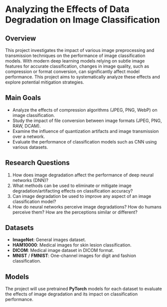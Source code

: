 # Analyzing the Effects of Data Degradation on Image Classification

## Overview
This project investigates the impact of various image preprocessing and transmission techniques on the performance of image classification models. With modern deep learning models relying on subtle image features for accurate classification, changes in image quality, such as compression or format conversion, can significantly affect model performance. This project aims to systematically analyze these effects and explore potential mitigation strategies.

## Main Goals
- Analyze the effects of compression algorithms (JPEG, PNG, WebP) on image classification.
- Study the impact of file conversion between image formats (JPEG, PNG, RAW, DCAM).
- Examine the influence of quantization artifacts and image transmission over a network.
- Evaluate the performance of classification models such as CNN using various datasets.

## Research Questions
1. How does image degradation affect the performance of deep neural networks (DNN)?
2. What methods can be used to eliminate or mitigate image degradation/artifacting effects on classification accuracy?
3. Can image degradation be used to improve any aspect of an image classification model?
4. How do neural networks perceive image degradations? How do humans perceive them? How are the perceptions similar or different?

## Datasets
- **ImageNet**: General images dataset.
- **HAM10000**: Medical images for skin lesion classification.
- **DICOM**: Medical image dataset in DICOM format.
- **MNIST** / **FMNIST**: One-channel images for digit and fashion classification.

## Models
The project will use pretrained **PyTorch** models for each dataset to evaluate the effects of image degradation and its impact on classification performance.


